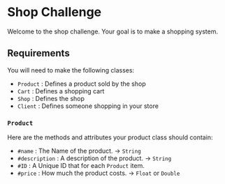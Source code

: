 # Shop Challenge

Welcome to the shop challenge.
Your goal is to make a shopping system.

## Requirements

You will need to make the following classes:

-   `Product`
    : Defines a product sold by the shop
-   `Cart`
    : Defines a shopping cart
-   `Shop`
    : Defines the shop
-   `Client`
    : Defines someone shopping in your store

### `Product`

Here are the methods and attributes your product class should contain:

-   `#name`
    : The Name of the product. -> `String`
-   `#description`
    : A description of the product. -> `String`
-   `#ID`
    : A Unique ID that for each `Product` item.
-   `#price`
    : How much the product costs. -> `Float` or `Double`
